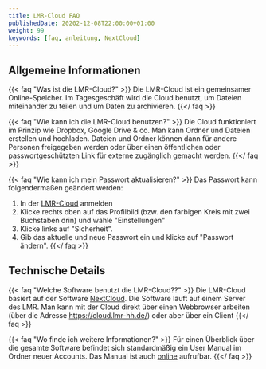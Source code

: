 ```yaml
---
title: LMR-Cloud FAQ
publishedDate: 20202-12-08T22:00:00+01:00
weight: 99
keywords: [faq, anleitung, NextCloud]
---
```


## Allgemeine Informationen

{{< faq "Was ist die LMR-Cloud?" >}}
Die LMR-Cloud ist ein gemeinsamer Online-Speicher. Im Tagesgeschäft wird die Cloud benutzt, um Dateien miteinander zu teilen und um Daten zu archivieren.
{{</ faq >}}

{{< faq "Wie kann ich die LMR-Cloud benutzen?" >}}
Die Cloud funktioniert im Prinzip wie Dropbox, Google Drive & co. Man kann Ordner und Dateien erstellen und hochladen. Dateien und Ordner können dann für andere Personen freigegeben werden oder über einen öffentlichen oder passwortgeschützten Link für externe zugänglich gemacht werden.
{{</ faq >}}

{{< faq "Wie kann ich mein Passwort aktualisieren?" >}}
Das Passwort kann folgendermaßen geändert werden:

1. In der [LMR-Cloud](https://cloud.lmr-hh.de/) anmelden
2. Klicke rechts oben auf das Profilbild (bzw. den farbigen Kreis mit zwei Buchstaben drin) und wähle "Einstellungen"
3. Klicke links auf "Sicherheit".
4. Gib das aktuelle und neue Passwort ein und klicke auf "Passwort ändern".
{{</ faq >}}

## Technische Details

{{< faq "Welche Software benutzt die LMR-Cloud??" >}}
Die LMR-Cloud basiert auf der Software [NextCloud](https://nextcloud.com). Die Software läuft auf einem Server des LMR. Man kann mit der Cloud direkt über einen Webbrowser arbeiten (über die Adresse https://cloud.lmr-hh.de/) oder aber über ein Client
{{</ faq >}}

{{< faq "Wo finde ich weitere Informationen?" >}}
Für einen Überblick über die gesamte Software befindet sich standardmäßig ein User Manual im Ordner neuer Accounts. Das Manual ist auch [online](https://docs.nextcloud.com/server/latest/user_manual/de/) aufrufbar.
{{</ faq >}}